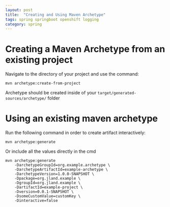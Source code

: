 ```yaml
---
layout: post
title:  "Creating and Using Maven Archetype"
tags: spring springboot openshift logging
category: spring
---
```


# Creating a Maven Archetype from an existing project

Navigate to the directory of your project and use the command:
```aidl
mvn archetype:create-from-project
```

Archetype should be created inside of your `target/generated-sources/archetype/` folder


# Using an existing maven archetype

Run the following command in order to create artifact interactively:
```
mvn archetype:generate
```

Or include all the values directly in the cmd

```
mvn archetype:generate
    -DarchetypeGroupId=org.example.archetype \
    -DarchetypeArtifactId=example-archetype \
    -DarchetypeVersion=1.0.0-SNAPSHOT \
    -Dpackage=org.jland.example \
    -DgroupId=org.jland.example \
    -DartifactId=example-project \
    -Dversion=0.0.1-SNAPSHOT \
    -DsomeCustomValue=customKey \
    -Dinteractive=false
```